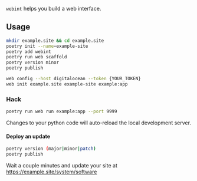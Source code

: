 `webint` helps you build a web interface.

## Usage

```bash
mkdir example.site && cd example.site
poetry init --name=example-site
poetry add webint
poetry run web scaffold 
poetry version minor
poetry publish

web config --host digitalocean --token {YOUR_TOKEN}
web init example.site example-site example:app
```

### Hack

```bash
poetry run web run example:app --port 9999
```

Changes to your python code will auto-reload the local development server.

#### Deploy an update

```bash
poetry version (major|minor|patch)
poetry publish
```

Wait a couple minutes and update your site at https://example.site/system/software
